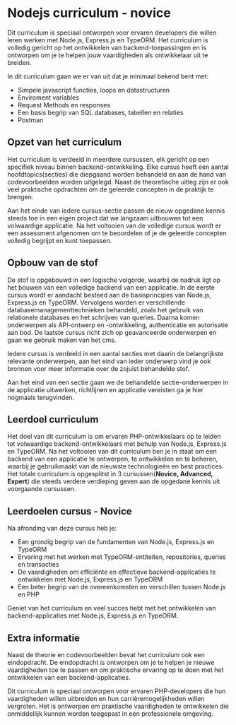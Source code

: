 # Nodejs curriculum - novice

Dit curriculum is speciaal ontworpen voor ervaren developers die willen leren werken met Node.js, Express.js en TypeORM. Het curriculum is volledig gericht op het ontwikkelen van backend-toepassingen en is ontworpen om je te helpen jouw vaardigheden als ontwikkelaar uit te breiden.

In dit curriculum gaan we er van uit dat je minimaal bekend bent met:

- Simpele javascript functies, loops en datastructuren
- Enviroment variables
- Request Methods en responses
- Een basis begrip van SQL databases, tabellen en relaties
- Postman

## Opzet van het curriculum

Het curriculum is verdeeld in meerdere cursussen, elk gericht op een specifiek niveau binnen backend-ontwikkeling. Elke cursus heeft een aantal hoofdtopics(secties) die diepgaand worden behandeld en aan de hand van codevoorbeelden worden uitgelegd. Naast de theoretische uitleg zijn er ook veel praktische opdrachten om de geleerde concepten in de praktijk te brengen.

Aan het einde van iedere cursus-sectie passen de nieuw opgedane kennis steeds toe in een eigen project dat we langzaam uitbouwen tot een volwaardige applicatie. Na het voltooien van de volledige cursus wordt er een assessment afgenomen om te beoordelen of je de geleerde concepten volledig begrijpt en kunt toepassen.

## Opbouw van de stof

De stof is opgebouwd in een logische volgorde, waarbij de nadruk ligt op het bouwen van een volledige backend van een applicatie. In de eerste cursus wordt er aandacht besteed aan de basisprincipes van Node.js, Express.js en TypeORM. Vervolgens worden er verschillende databasemanagementtechnieken behandeld, zoals het gebruik van relationele databases en het schrijven van queries. Daarna komen onderwerpen als API-ontwerp en -ontwikkeling, authenticatie en autorisatie aan bod. De laatste cursus richt zich op geavanceerde onderwerpen en gaan we gebruik maken van het cms.

Iedere cursus is verdeeld in een aantal secties met daarin de belangrijkste relevante onderwerpen, aan het eind van ieder onderwerp vind je ook bronnen voor meer informatie over de zojuist behandelde stof.

Aan het eind van een sectie gaan we de behandelde sectie-onderwerpen in de applicatie uitwerken, richtlijnen en applicatie vereisten ga je hier nogmaals terugvinden.

## Leerdoel curriculum

Het doel van dit curriculum is om ervaren PHP-ontwikkelaars op te leiden tot volwaardige backend-ontwikkelaars met behulp van Node.js, Express.js en TypeORM. Na het voltooien van dit curriculum ben je in staat om een backend van een applicatie te ontwerpen, te ontwikkelen en te beheren, waarbij je gebruikmaakt van de nieuwste technologieën en best practices. Het totale curriculum is opgesplitst in 3 cursussen(**Novice, Advanced, Expert**) die steeds verdere verdieping geven aan de opgedane kennis uit voorgaande cursussen.

## Leerdoelen cursus - Novice

Na afronding van deze cursus heb je:

- Een grondig begrip van de fundamenten van Node.js, Express.js en TypeORM
- Ervaring met het werken met TypeORM-entiteiten, repositories, queries en transacties
- De vaardigheden om efficiënte en effectieve backend-applicaties te ontwikkelen met Node.js, Express.js en TypeORM
- Een beter begrip van de overeenkomsten en verschillen tussen Node.js en PHP

Geniet van het curriculum en veel succes hebt met het ontwikkelen van backend-applicaties met Node.js, Express.js en TypeORM.

## Extra informatie

Naast de theorie en codevoorbeelden bevat het curriculum ook een eindopdracht. De eindopdracht is ontworpen om je te helpen je nieuwe vaardigheden toe te passen en om praktische ervaring op te doen met het ontwikkelen van een backend-applicaties.

Dit curriculum is speciaal ontworpen voor ervaren PHP-developers die hun vaardigheden willen uitbreiden en hun carrièremogelijkheden willen vergroten. Het is ontworpen om praktische vaardigheden te ontwikkelen die onmiddellijk kunnen worden toegepast in een professionele omgeving.
